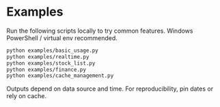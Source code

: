 # Examples

Run the following scripts locally to try common features. Windows PowerShell / virtual env recommended.

```bash
python examples/basic_usage.py
python examples/realtime.py
python examples/stock_list.py
python examples/finance.py
python examples/cache_management.py
```

Outputs depend on data source and time. For reproducibility, pin dates or rely on cache.

